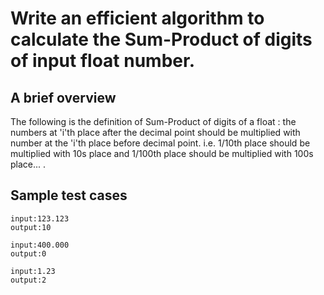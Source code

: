# Write an efficient algorithm to calculate the Sum-Product of digits of input float number.

## A brief overview

The following is the definition of Sum-Product of digits of a float : the numbers at 'i'th place after the decimal point should be multiplied with number at the 'i'th place before decimal point. i.e. 1/10th place should be multiplied with 10s place and 1/100th place should be multiplied with 100s place... .

## Sample test cases

```
input:123.123
output:10
```

```
input:400.000
output:0
```

```
input:1.23
output:2
```

